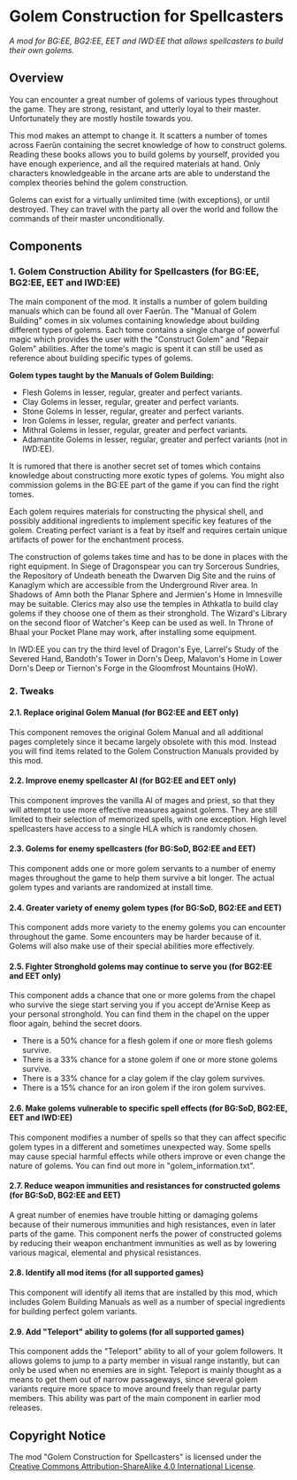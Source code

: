 # Golem Construction for Spellcasters
*A mod for BG:EE, BG2:EE, EET and IWD:EE that allows spellcasters to build their own golems.*


## Overview
You can encounter a great number of golems of various types throughout the game. They are strong, resistant, and utterly loyal to their master. Unfortunately they are mostly hostile towards you.

This mod makes an attempt to change it. It scatters a number of tomes across Faerûn containing the secret knowledge of how to construct golems. Reading these books allows you to build golems by yourself, provided you have enough experience, and all the required materials at hand. Only characters knowledgeable in the arcane arts are able to understand the complex theories behind the golem construction.

Golems can exist for a virtually unlimited time (with exceptions), or until destroyed. They can travel with the party all over the world and follow the commands of their master unconditionally. 


## Components

### 1. Golem Construction Ability for Spellcasters (for BG:EE, BG2:EE, EET and IWD:EE)

The main component of the mod. It installs a number of golem building manuals which can be found all over Faerûn. The "Manual of Golem Building" comes in six volumes containing knowledge about building different types of golems. Each tome contains a single charge of powerful magic which provides the user with the "Construct Golem" and "Repair Golem" abilities. After the tome's magic is spent it can still be used as reference about building specific types of golems.

**Golem types taught by the Manuals of Golem Building:**
- Flesh Golems in lesser, regular, greater and perfect variants.
- Clay Golems in lesser, regular, greater and perfect variants.
- Stone Golems in lesser, regular, greater and perfect variants.
- Iron Golems in lesser, regular, greater and perfect variants.
- Mithral Golems in lesser, regular, greater and perfect variants.
- Adamantite Golems in lesser, regular, greater and perfect variants (not in IWD:EE).

It is rumored that there is another secret set of tomes which contains knowledge about constructing more exotic types of golems. You might also commission golems in the BG:EE part of the game if you can find the right tomes.

Each golem requires materials for constructing the physical shell, and possibly additional ingredients to implement specific key features of the golem. Creating perfect variant is a feat by itself and requires certain unique artifacts of power for the enchantment process.

The construction of golems takes time and has to be done in places with the right equipment. In Siege of Dragonspear you can try Sorcerous Sundries, the Repository of Undeath beneath the Dwarven Dig Site and the ruins of Kanaglym which are accessible from the Underground River area. In Shadows of Amn both the Planar Sphere and Jermien's Home in Imnesville may be suitable. Clerics may also use the temples in Athkatla to build clay golems if they choose one of them as their stronghold. The Wizard's Library on the second floor of Watcher's Keep can be used as well. In Throne of Bhaal your Pocket Plane may work, after installing some equipment.

In IWD:EE you can try the third level of Dragon's Eye, Larrel's Study of the Severed Hand, Bandoth's Tower in Dorn's Deep, Malavon's Home in Lower Dorn's Deep or Tiernon's Forge in the Gloomfrost Mountains (HoW).

### 2. Tweaks

#### 2.1. Replace original Golem Manual (for BG2:EE and EET only)
This component removes the original Golem Manual and all additional pages completely since it became largely obsolete with this mod. Instead you will find items related to the Golem Construction Manuals provided by this mod.

#### 2.2. Improve enemy spellcaster AI (for BG2:EE and EET only)
This component improves the vanilla AI of mages and priest, so that they will attempt to use more effective measures against golems. They are still limited to their selection of memorized spells, with one exception. High level spellcasters have access to a single HLA which is randomly chosen.

#### 2.3. Golems for enemy spellcasters (for BG:SoD, BG2:EE and EET)
This component adds one or more golem servants to a number of enemy mages throughout the game to help them survive a bit longer. The actual golem types and variants are randomized at install time.

#### 2.4. Greater variety of enemy golem types (for BG:SoD, BG2:EE and EET)
This component adds more variety to the enemy golems you can encounter throughout the game. Some encounters may be harder because of it. Golems will also make use of their special abilities more effectively.

#### 2.5. Fighter Stronghold golems may continue to serve you (for BG2:EE and EET only)
This component adds a chance that one or more golems from the chapel who survive the siege start serving you if you accept de'Arnise Keep as your personal stronghold. You can find them in the chapel on the upper floor again, behind the secret doors.
- There is a 50% chance for a flesh golem if one or more flesh golems survive.
- There is a 33% chance for a stone golem if one or more stone golems survive.
- There is a 33% chance for a clay golem if the clay golem survives.
- There is a 15% chance for an iron golem if the iron golem survives.

#### 2.6. Make golems vulnerable to specific spell effects (for BG:SoD, BG2:EE, EET and IWD:EE)
This component modifies a number of spells so that they can affect specific golem types in a different and sometimes unexpected way. Some spells may cause special harmful effects while others improve or even change the nature of golems. You can find out more in "golem_information.txt".

#### 2.7. Reduce weapon immunities and resistances for constructed golems (for BG:SoD, BG2:EE and EET)
A great number of enemies have trouble hitting or damaging golems because of their numerous immunities and high resistances, even in later parts of the game. This component nerfs the power of constructed golems by reducing their weapon enchantment immunities as well as by lowering various magical, elemental and physical resistances.

#### 2.8. Identify all mod items (for all supported games)
This component will identify all items that are installed by this mod, which includes Golem Building Manuals as well as a number of special ingredients for building perfect golem variants.

#### 2.9. Add "Teleport" ability to golems (for all supported games)
This component adds the "Teleport" ability to all of your golem followers. It allows golems to jump to a party member in visual range instantly, but can only be used when no enemies are in sight.
Teleport is mainly thought as a means to get them out of narrow passageways, since several golem variants require more space to move around freely than regular party members. This ability was part of the main component in earlier mod releases.


## Copyright Notice
The mod "Golem Construction for Spellcasters" is licensed under the [Creative Commons Attribution-ShareAlike 4.0 International License](http://creativecommons.org/licenses/by-sa/4.0/).
